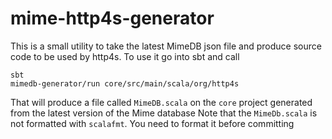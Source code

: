 # mime-http4s-generator

This is a small utility to take the latest MimeDB json file and produce source code to be used by http4s.
To use it go into sbt and call

```
sbt
mimedb-generator/run core/src/main/scala/org/http4s
```

That will produce a file called `MimeDB.scala` on the `core` project generated from the latest version of the Mime database
Note that the `MimeDb.scala` is not formatted with `scalafmt`. You need to format it before committing
